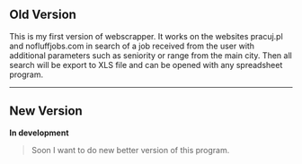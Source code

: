 ## Old Version

This is my first version of webscrapper.
It works on the websites pracuj.pl and nofluffjobs.com in search of a job received from the user with additional parameters such as seniority or range from the main city. 
Then all search will be export to XLS file and can be opened with any spreadsheet program.

***

## New Version

<b> In development </b>

> Soon I want to do new better version of this program.